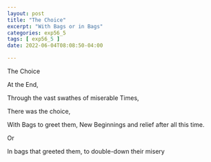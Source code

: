 ```yaml
---
layout: post
title: "The Choice"
excerpt: "With Bags or in Bags"
categories: exp56_5
tags: [ exp56_5 ]
date: 2022-06-04T08:08:50-04:00

---
```

The Choice

At the End,

Through the vast swathes of miserable Times,

There was the choice,

With Bags to greet them, New Beginnings and relief after all this time. 

Or

In bags that greeted them, to double-down their misery
